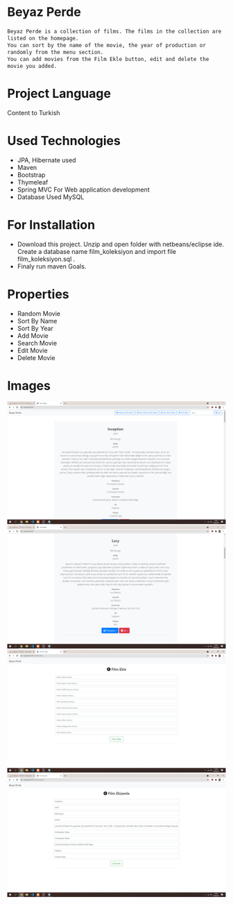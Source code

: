 # Beyaz Perde
```
Beyaz Perde is a collection of films. The films in the collection are listed on the homepage. 
You can sort by the name of the movie, the year of production or randomly from the menu section. 
You can add movies from the Film Ekle button, edit and delete the movie you added.
```

# Project Language
Content to Turkish 

# Used Technologies
- JPA, Hibernate used
- Maven
- Bootstrap
- Thymeleaf
- Spring MVC For Web application development
- Database Used MySQL

# For Installation

- Download this project. Unzip and open folder with netbeans/eclipse ide. Create a database name film_koleksiyon and import file film_koleksiyon.sql . 
- Finaly run maven Goals.


# Properties
- Random Movie
- Sort By Name
- Sort By Year
- Add Movie
- Search Movie 
- Edit Movie
- Delete Movie 

# Images

![Anasayfa](https://github.com/guleremir/Film-Koleksiyonu/blob/main/images/Ekran%20G%C3%B6r%C3%BCnt%C3%BCs%C3%BC%20(66).png)
![Buton](https://github.com/guleremir/Film-Koleksiyonu/blob/main/images/Ekran%20G%C3%B6r%C3%BCnt%C3%BCs%C3%BC%20(67).png)
![FilmEkle](https://github.com/guleremir/Film-Koleksiyonu/blob/main/images/Ekran%20G%C3%B6r%C3%BCnt%C3%BCs%C3%BC%20(68).png)
![FilmDüzenle](https://github.com/guleremir/Film-Koleksiyonu/blob/main/images/Ekran%20G%C3%B6r%C3%BCnt%C3%BCs%C3%BC%20(69).png)



